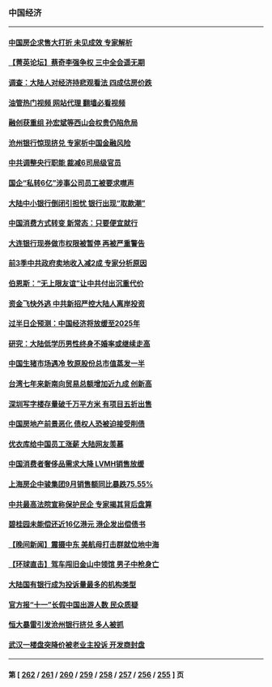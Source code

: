 ### 中国经济
---
#### [中国房企求售大打折 未见成效 专家解析](../../pages/ncid283/n14093515.md?10131245) 
#### [【菁英论坛】蔡奇李强争权 三中全会遥无期](../../pages/ncid283/n14094125.md?10131245) 
#### [调查：大陆人对经济持悲观看法 四成估房价跌](../../pages/ncid283/n14094127.md?10131245) 
#### [油管热门视频 网站代理 翻墙必看视频](http://138.2.39.72:81/youtube.html?epic-marker?10131245)
#### [融创获重组 孙宏斌等西山会权贵仍陷危局](../../pages/ncid283/n14094027.md?10131245) 
#### [沧州银行惊现挤兑 专家析中国金融风险](../../pages/ncid283/n14093202.md?10131245) 
#### [中共调整央行职能 裁减6司局级官员](../../pages/ncid283/n14093844.md?10131245) 
#### [国企“私转6亿”涉事公司员工被要求噤声](../../pages/ncid283/n14093843.md?10131245) 
#### [大陆中小银行倒闭引担忧 银行出现“取款潮”](../../pages/ncid283/n14093755.md?10131245) 
#### [中国消费方式转变 新常态：只要便宜就行](../../pages/ncid283/n14093892.md?10131245) 
#### [大连银行现券做市权限被暂停 再被严重警告](../../pages/ncid283/n14093842.md?10131245) 
#### [前3季中共政府卖地收入减2成  专家分析原因](../../pages/ncid283/n14093684.md?10131245) 
#### [伯恩斯：“无上限友谊”让中共付出沉重代价](../../pages/ncid283/n14093837.md?10131245) 
#### [资金飞快外逃 中共新招严控大陆人离岸投资](../../pages/ncid283/n14093827.md?10131245) 
#### [过半日企预测：中国经济将放缓至2025年](../../pages/ncid283/n14093637.md?10131245) 
#### [研究：大陆低学历男性终身不婚率或继续走高](../../pages/ncid283/n14093557.md?10131245) 
#### [中国生猪市场遇冷 牧原股份总市值蒸发一半](../../pages/ncid283/n14093416.md?10131245) 
#### [台湾七年来新南向贸易总额增加近九成 创新高](../../pages/ncid283/n14093353.md?10131245) 
#### [深圳写字楼存量破千万平方米 有项目五折出售](../../pages/ncid283/n14093381.md?10131245) 
#### [中国房地产前景恶化 债权人恐被迫接受削债](../../pages/ncid283/n14093281.md?10131245) 
#### [优衣库给中国员工涨薪 大陆网友羡慕](../../pages/ncid283/n14093044.md?10131245) 
#### [中国消费者奢侈品需求大降 LVMH销售放缓](../../pages/ncid283/n14092940.md?10131245) 
#### [上海房企中骏集团9月销售额同比暴跌75.55%](../../pages/ncid283/n14092987.md?10131245) 
#### [中共最高法院宣称保护民企 专家揭其背后盘算](../../pages/ncid283/n14092789.md?10131245) 
#### [碧桂园未能偿还近16亿港元 港企发出偿债书](../../pages/ncid283/n14092988.md?10131245) 
#### [【晚间新闻】震摄中东 美航母打击群就位地中海](../../pages/ncid283/n14092791.md?10131245) 
#### [【环球直击】驾车闯旧金山中领馆 男子中枪身亡](../../pages/ncid283/n14092383.md?10131245) 
#### [大陆国有银行成为投诉量最多的机构类型](../../pages/ncid283/n14092626.md?10131245) 
#### [官方报“十一”长假中国出游人数 民众质疑](../../pages/ncid283/n14092627.md?10131245) 
#### [恒大暴雷引发沧州银行挤兑 多人被抓](../../pages/ncid283/n14092549.md?10131245) 
#### [武汉一楼盘突降价被老业主投诉 开发商封盘](../../pages/ncid283/n14092550.md?10131245) 

---
#### 第 [ [262](./262.md?10131245) / [261](./261.md?10131245) / [260](./260.md?10131245) / [259](./259.md?10131245) / [258](./258.md?10131245) / [257](./257.md?10131245) / [256](./256.md?10131245) / [255](./255.md?10131245) ] 页
